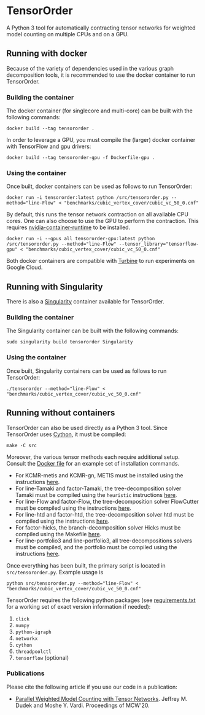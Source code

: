 # TensorOrder
A Python 3 tool for automatically contracting tensor networks for weighted model counting on multiple CPUs and on a GPU.

## Running with docker
Because of the variety of dependencies used in the various graph decomposition tools, it is recommended to use the docker container to run TensorOrder.

### Building the container
The docker container (for singlecore and multi-core) can be built with the following commands:
```
docker build --tag tensororder .
```

In order to leverage a GPU, you must compile the (larger) docker container with TensorFlow and gpu drivers:
```
docker build --tag tensororder-gpu -f Dockerfile-gpu .
```

### Using the container
Once built, docker containers can be used as follows to run TensorOrder:
```
docker run -i tensororder:latest python /src/tensororder.py --method="line-Flow" < "benchmarks/cubic_vertex_cover/cubic_vc_50_0.cnf"
```

By default, this runs the tensor network contraction on all available CPU cores. One can also choose to use the GPU to perform the contraction. This requires [nvidia-container-runtime](https://nvidia.github.io/nvidia-container-runtime/) to be installed.
```
docker run -i --gpus all tensororder-gpu:latest python /src/tensororder.py --method="line-Flow" --tensor_library="tensorflow-gpu" < "benchmarks/cubic_vertex_cover/cubic_vc_50_0.cnf"
```

Both docker containers are compatible with [Turbine](https://github.com/Kasekopf/Turbine) to run experiments on Google Cloud.

## Running with Singularity
There is also a [Singularity](https://sylabs.io/singularity/) container available for TensorOrder.

### Building the container
The Singularity container can be built with the following commands:
```
sudo singularity build tensororder Singularity
```

### Using the container
Once built, Singularity containers can be used as follows to run TensorOrder:
```
./tensororder --method="line-Flow" < "benchmarks/cubic_vertex_cover/cubic_vc_50_0.cnf"
```


## Running without containers
TensorOrder can also be used directly as a Python 3 tool. Since TensorOrder uses [Cython](https://cython.org/), it must be compiled:
```
make -C src
```

Moreover, the various tensor methods each require additional setup. Consult the [Docker file](Dockerfile) for an example set of installation commands.
* For KCMR-metis and KCMR-gn, METIS must be installed using the instructions [here](src/tensorcsp).
* For line-Tamaki and factor-Tamaki, the tree-decomposition solver Tamaki must be compiled using the `heuristic` instructions [here](solvers/TCS-Meiji).
* For line-Flow and factor-Flow, the tree-decomposition solver FlowCutter must be compiled using the instructions [here](solvers/flow-cutter-pace17).
* For line-htd and factor-htd, the tree-decomposition solver htd must be compiled using the instructions [here](solvers/htd-master).
* For factor-hicks, the branch-decomposition solver Hicks must be compiled using the Makefile [here](solvers/hicks).
* For line-portfolio3 and line-portfolio3, all tree-decompositions solvers must be compiled, and the portfolio must be compiled using the instructions [here](solvers/portfolio).

Once everything has been built, the primary script is located in `src/tensororder.py`. Example usage is
```
python src/tensororder.py --method="line-Flow" < "benchmarks/cubic_vertex_cover/cubic_vc_50_0.cnf"
```

TensorOrder requires the following python packages (see [requirements.txt](requirements.txt) for a working set of exact version information if needed):
1. `click`
2. `numpy`
3. `python-igraph`
4. `networkx`
5. `cython`
6. `threadpoolctl`
7. `tensorflow` (optional)

### Publications
Please cite the following article if you use our code in a publication:

* [Parallel Weighted Model Counting with Tensor Networks](https://arxiv.org/abs/2006.15512). Jeffrey M. Dudek and Moshe Y. Vardi. Proceedings of MCW'20.
